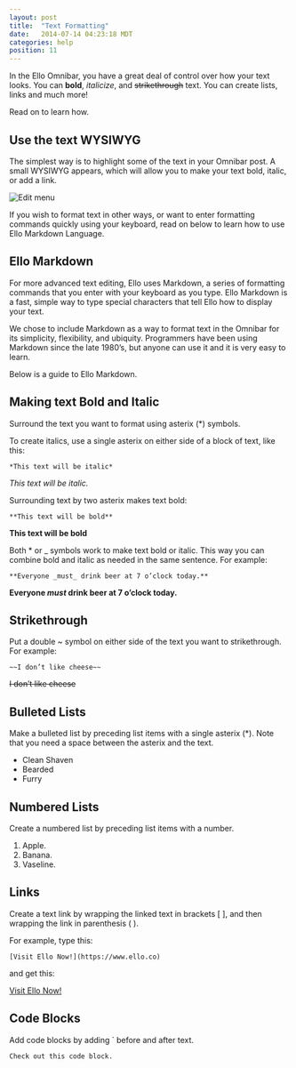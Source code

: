 ```yaml
---
layout: post
title:  "Text Formatting"
date:   2014-07-14 04:23:18 MDT
categories: help
position: 11
---
```

In the Ello Omnibar, you have a great deal of control over how your text looks. You can **bold**, _italicize_, and <strike>strikethrough</strike> text. You can create lists, links and much more!

Read on to learn how.

## Use the text WYSIWYG

The simplest way is to highlight some of the text in your Omnibar post. A small WYSIWYG appears, which will allow you to make your text bold, italic, or add a link.

![Edit menu](http://i.imgur.com/wUajhId.png)

If you wish to format text in other ways, or want to enter formatting commands quickly using your keyboard, read on below to learn how to use Ello Markdown Language.

## Ello Markdown

For more advanced text editing, Ello uses Markdown, a series of formatting commands that you enter with your keyboard as you type. Ello Markdown is a fast, simple way to type special characters that tell Ello how to display your text.

We chose to include Markdown as a way to format text in the Omnibar for its simplicity, flexibility, and ubiquity. Programmers have been using Markdown since the late 1980’s, but anyone can use it and it is very easy to learn.

Below is a guide to Ello Markdown.

## Making text Bold and Italic

Surround the text you want to format using asterix (*) symbols.

To create italics, use a single asterix on either side of a block of text, like this:

`*This text will be italic*`

*This text will be italic.*

Surrounding text by two asterix makes text bold:

`**This text will be bold**`

**This text will be bold**

Both * or _ symbols work to make text bold or italic. This way you can combine bold and italic as needed in the same sentence. For example:

`**Everyone _must_ drink beer at 7 o’clock today.**`

**Everyone _must_ drink beer at 7 o’clock today.**

## Strikethrough

Put a double ~ symbol on either side of the text you want to strikethrough. For example:

`~~I don’t like cheese~~`

<p><strike>I don’t like cheese</strike></p>

## Bulleted Lists

Make a bulleted list by preceding list items with a single asterix (*). Note that you need a space between the asterix and the text.

* Clean Shaven
* Bearded
* Furry

## Numbered Lists

Create a numbered list by preceding list items with a number.

1. Apple.
2. Banana.
3. Vaseline.

## Links

Create a text link by wrapping the linked text in brackets [ ], and then wrapping the link in parenthesis ( ).

For example, type this:

`[Visit Ello Now!](https://www.ello.co)`

and get this:

[Visit Ello Now!](https://www.ello.co)

## Code Blocks

Add code blocks by adding ` before and after text.

``Check out this code block.``
